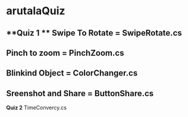 # arutalaQuiz

**Quiz 1 **
Swipe To Rotate = SwipeRotate.cs
-
Pinch to zoom = PinchZoom.cs
-
Blinkind Object = ColorChanger.cs
-
Sreenshot and Share = ButtonShare.cs
-


**Quiz 2**
TimeConvercy.cs

